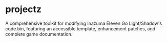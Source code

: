 # projectz
A comprehensive toolkit for modifying Inazuma Eleven Go Light/Shadow's code.bin, featuring an accessible template, enhancement patches, and complete game documentation.
